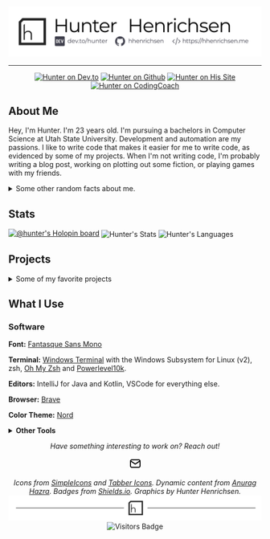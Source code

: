 <p align="center">
<img alt="Hunter Henrichsen's Header" src="https://github.com/hhenrichsen/hhenrichsen/blob/master/banner.png?raw=true "/>
</p>

---
<p align="center">
<a href="https://dev.to/hunter"><img src="https://img.shields.io/badge/dev.to%2F-hunter-151516?style=for-the-badge&amp;logo=dev.to" alt="Hunter on Dev.to"></a>
<a href="https://github.com/hhenrichsen"><img src="https://img.shields.io/badge/github-hhenrichsen-24292e?style=for-the-badge&amp;logo=github" alt="Hunter on Github"></a>
<a href="https://hhenrichsen.me"><img src="https://img.shields.io/badge/website-hhenrichsen.me-24292e?style=for-the-badge&amp;logo=hugo&amp;logoColor=ffffff" alt="Hunter on His Site"></a>
<a href="https://mentors.codingcoach.io/?name=Hunter+Henrichsen"><img src="https://img.shields.io/badge/CodingCoach-Mentor-green?style=for-the-badge" alt="Hunter on CodingCoach"></a>
</p>

## About Me
Hey, I'm Hunter. I'm 23 years old. I'm pursuing a bachelors in Computer
Science at Utah State University. Development and automation are my passions.
I like to write code that makes it easier for me to write code, as evidenced
by some of my projects. When I'm not writing code, I'm probably writing a
blog post, working on plotting out some fiction, or playing games with my
friends.

<details>
<summary>Some other random facts about me.</summary>
    <ul>
        <li>I started writing code seriously when I was about 15, with the
            goal of writing Minecraft mods (I still haven't written any).</li>
        <li>I draw occasionally, but I'm still learning how to do that.</li>
        <li>I listen to Chillstep and Drum and Bass while I code.</li>
    </ul>
</details>

## Stats

[![@hunter's Holopin board](https://holopin.me/hunter)](https://holopin.io/@hunter)
<span><img align="center" src="https://github-readme-stats.vercel.app/api?username=hhenrichsen&theme=prussian" alt="Hunter's Stats" /></span>
<span><img align="center" src="https://github-readme-stats.vercel.app/api/top-langs/?username=hhenrichsen&theme=prussian" alt="Hunter's Languages" /></span>

## Projects
<details>
    <summary>Some of my favorite projects</summary>

### [ShatteredCore](https://github.com/ShatteredSuite/ShatteredCore)

![Kotlin](https://img.shields.io/badge/-Kotlin-F18E33?style=for-the-badge&logo=kotlin&logoColor=ffffff) ![Java](https://img.shields.io/badge/-Java-b07219?style=for-the-badge&logo=java&logoColor=ffffff) ![Gradle](https://img.shields.io/badge/-Gradle-e69f56?style=for-the-badge&logo=gradle&logoColor=ffffff)

ShatteredCore is a Spigot plugin and library that abstracts some of my
frustrations with the API away. It also allows me to use Kotlin, one of my
favorite languages, in my projects. Some of the neat things that it does are:
* Abstracts Commands into a nicer tree-based format that automatically
generates tab completions and validates arguments.
* Enforces localization by default. 
* Provides utilities for reading configuration files, sending messages, and converting
 strings into other things.
* Provides interfaces for common CRUD operations, and ways to hook those
 operations into external sources.

### [ZombieAggies.me](https://zaggies.herokuapp.com)
![JavaScript](https://img.shields.io/badge/-JavaScript-yellow?style=for-the-badge&logo=javascript&logoColor=fff) ![PostgreSQL](https://img.shields.io/badge/-PostgreSQL-336791?style=for-the-badge&logo=postgresql&logoColor=ffffff) ![Heroku](https://img.shields.io/badge/-Heroku-430098?style=for-the-badge&logo=heroku&logoColor=ffffff) ![Heroku](https://img.shields.io/badge/-Sass-CC6699?style=for-the-badge&logo=sass&logoColor=ffffff)

ZombieAggies is a website that I wrote for the Humans vs Zombies club at Utah
State University. I built this from the ground up, using JavaScript and the
following libraries:
* [koa](https://github.com/koajs/koa) for the server and routing.
* [knex](https://github.com/knex/knex) for database connections and migrations.
* [pug](https://github.com/pugjs/pug) for templating.
* [sass](https://github.com/sass/sass) for styling.

It automatically deploys itself on commit to Heroku, and to a staging
environment based on branches. It has the following features:
* A tag tracking system (of course!) 
* A user permissions system where admins can grant different permissions to individuals. 
* An asset tracking system that we used to keep track of checked-out bandannas.
* An email verification system. 
* An event system. 
* A content management system used to tell a story over the course of a game. 
* A location ownership system that tallies points based on
the number of minutes a point is controlled.
</details>

## What I Use

### Software
**Font:** [Fantasque Sans Mono](https://github.com/belluzj/fantasque-sans)

**Terminal:** [Windows Terminal](https://github.com/microsoft/terminal) with
the Windows Subsystem for Linux (v2), zsh, 
[Oh My Zsh](https://github.com/ohmyzsh/ohmyzsh) and
[Powerlevel10k](https://github.com/romkatv/powerlevel10k). 

**Editors:** IntelliJ for Java and Kotlin, VSCode for everything else.

**Browser:** [Brave](https://brave.com/)

**Color Theme:** [Nord](https://www.nordtheme.com/)

<details>
    <summary><strong>Other Tools</strong></summary>
<ul>
    <li><a href="https://github.com/warner/magic-wormhole">Magic Wormhole</a> - Send files between people/computers without needing FTP/SSH</li>
    <li><a href="https://ngrok.com/">ngrok</a> - Portforward without portforwarding and through firewalls</li>
</ul>
</details>

<p align="center">
    <i>Have something interesting to work on? Reach out!</i>
    <p align="center">
        <a href="mailto:hunter.henrichsen@gmail.com" alt="Email"><img src="https://github.com/hhenrichsen/hhenrichsen/blob/master/mail.svg?raw=true" width="25px" height="25px"></a>
    </p>
</p>
<p align="center">
<i>Icons from <a href="https://simpleicons.org/">SimpleIcons</a> and <a href="https://tablericons.com/">Tabber Icons</a>. Dynamic content from <a href="https://dev.to/anuraghazra/dynamically-generated-github-stats-for-your-profile-readme-o4g">Anurag Hazra</a>. Badges from <a href="https://shields.io">Shields.io</a>. Graphics by Hunter Henrichsen.</i>
<img alt="Footer" src="https://github.com/hhenrichsen/hhenrichsen/blob/master/footer.png?raw=true "/>
<img alt="Visitors Badge" src="https://visitor-badge.glitch.me/badge?page_id=hhenrichsen.hhenrichsen"/>
</p>
